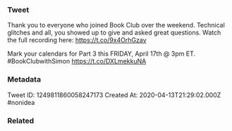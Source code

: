 ### Tweet
Thank you to everyone who joined Book Club over the weekend. Technical glitches and all, you showed up to give and asked great questions. Watch the full recording here: https://t.co/9x4OrhGzav

Mark your calendars for Part 3 this FRIDAY, April 17th @ 3pm ET. #BookClubwithSimon https://t.co/DXLmekkuNA

### Metadata
Tweet ID: 1249811860058247173
Created At: 2020-04-13T21:29:02.000Z
#nonidea

### Related

